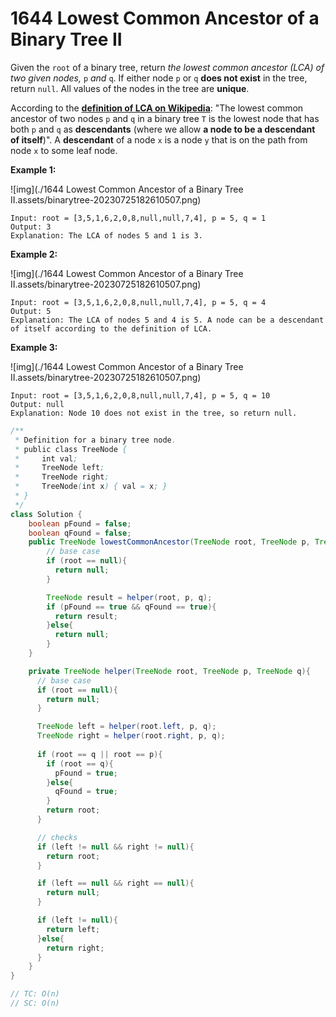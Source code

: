 #  1644 Lowest Common Ancestor of a Binary Tree II

Given the `root` of a binary tree, return *the lowest common ancestor (LCA) of two given nodes,* `p` *and* `q`. If either node `p` or `q` **does not exist** in the tree, return `null`. All values of the nodes in the tree are **unique**.

According to the **[definition of LCA on Wikipedia](https://en.wikipedia.org/wiki/Lowest_common_ancestor)**: "The lowest common ancestor of two nodes `p` and `q` in a binary tree `T` is the lowest node that has both `p` and `q` as **descendants** (where we allow **a node to be a descendant of itself**)". A **descendant** of a node `x` is a node `y` that is on the path from node `x` to some leaf node.

 

**Example 1:**

![img](./1644 Lowest Common Ancestor of a Binary Tree II.assets/binarytree-20230725182610507.png)

```
Input: root = [3,5,1,6,2,0,8,null,null,7,4], p = 5, q = 1
Output: 3
Explanation: The LCA of nodes 5 and 1 is 3.
```

**Example 2:**

![img](./1644 Lowest Common Ancestor of a Binary Tree II.assets/binarytree-20230725182610507.png)

```
Input: root = [3,5,1,6,2,0,8,null,null,7,4], p = 5, q = 4
Output: 5
Explanation: The LCA of nodes 5 and 4 is 5. A node can be a descendant of itself according to the definition of LCA.
```

**Example 3:**

![img](./1644 Lowest Common Ancestor of a Binary Tree II.assets/binarytree-20230725182610507.png)

```
Input: root = [3,5,1,6,2,0,8,null,null,7,4], p = 5, q = 10
Output: null
Explanation: Node 10 does not exist in the tree, so return null.
```



```java
/**
 * Definition for a binary tree node.
 * public class TreeNode {
 *     int val;
 *     TreeNode left;
 *     TreeNode right;
 *     TreeNode(int x) { val = x; }
 * }
 */
class Solution {
    boolean pFound = false;
    boolean qFound = false;
    public TreeNode lowestCommonAncestor(TreeNode root, TreeNode p, TreeNode q) {
        // base case
        if (root == null){
          return null;
        }

        TreeNode result = helper(root, p, q);
        if (pFound == true && qFound == true){
          return result;
        }else{
          return null;
        }
    }

    private TreeNode helper(TreeNode root, TreeNode p, TreeNode q){
      // base case
      if (root == null){
        return null;
      }

      TreeNode left = helper(root.left, p, q);
      TreeNode right = helper(root.right, p, q);
      
      if (root == q || root == p){
        if (root == q){
          pFound = true;
        }else{
          qFound = true;
        }
        return root;
      }

      // checks
      if (left != null && right != null){
        return root;
      }

      if (left == null && right == null){
        return null;
      }

      if (left != null){
        return left;
      }else{
        return right;
      }
    }
}

// TC: O(n)
// SC: O(n)
```

